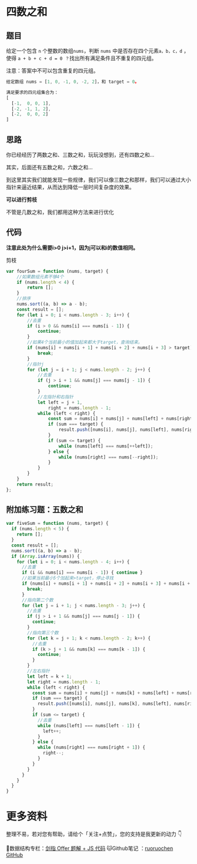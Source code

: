 # 四数之和

## 题目

给定一个包含 `n` 个整数的数组`nums`，判断 `nums` 中是否存在四个元素`a，b，c，d` ，使得 `a + b + c + d = 0 ？`找出所有满足条件且不重复的四元组。

注意：答案中不可以包含重复的四元组。

```js
给定数组 nums = [1, 0, -1, 0, -2, 2]，和 target = 0。

满足要求的四元组集合为：
[
  [-1,  0, 0, 1],
  [-2, -1, 1, 2],
  [-2,  0, 0, 2]
]
```

## 思路

你已经经历了两数之和、三数之和，玩玩没想到，还有四数之和...

其实，后面还有五数之和，六数之和...

到这里其实我们就能发现一些规律，我们可以像三数之和那样，我们可以通过大小指针来逼近结果，从而达到降低一层时间复杂度的效果。

**可以进行剪枝**

不管是几数之和，我们都用这种方法来进行优化

## 代码

**注意此处为什么需要i>0  j>i+1，因为j可以和i的数值相同。**

剪枝

```js
var fourSum = function (nums, target) {
    //如果数组元素不够4个
    if (nums.length < 4) {
        return [];
    }
    //排序
    nums.sort((a, b) => a - b);
    const result = [];
    for (let i = 0; i < nums.length - 3; i++) {
        //去重
        if (i > 0 && nums[i] === nums[i - 1]) {
            continue;
        }
        //如果4个当前最小的值加起来都大于target，查询结束。
        if (nums[i] + nums[i + 1] + nums[i + 2] + nums[i + 3] > target) {
            break;
        }
        //指针j
        for (let j = i + 1; j < nums.length - 2; j++) {
            //去重
            if (j > i + 1 && nums[j] === nums[j - 1]) {
                continue;
            }
            //左指针和右指针
            let left = j + 1,
                right = nums.length - 1;
            while (left < right) {
                const sum = nums[i] + nums[j] + nums[left] + nums[right];
                if (sum === target) {
                    result.push([nums[i], nums[j], nums[left], nums[right]]);
                }
                if (sum <= target) {
                    while (nums[left] === nums[++left]);
                } else {
                    while (nums[right] === nums[--right]);
                }
            }
        }
    }
    return result;
};
```

## 附加练习题：五数之和

```js
var fiveSum = function (nums, target) {
  if (nums.length < 5) {
    return [];
  }
  const result = [];
  nums.sort((a, b) => a - b);
  if (Array.isArray(nums)) {
    for (let i = 0; i < nums.length - 4; i++) {
      //去重
      if (i && nums[i] === nums[i - 1]) { continue }
      //如果当前最小5个加起来>target，停止寻找
      if (nums[i] + nums[i + 1] + nums[i + 2] + nums[i + 3] + nums[i + 4] > target) {
        break;
      }
      //指向第二个数
      for (let j = i + 1; j < nums.length - 3; j++) {
        //去重
        if (j > i + 1 && nums[j] === nums[j - 1]) {
          continue;
        }
        //指向第三个数
        for (let k = j + 1; k < nums.length - 2; k++) {
          //去重
          if (k > j + 1 && nums[k] === nums[k - 1]) {
            continue;
          }
        }
        //左右指针
        let left = k + 1;
        let right = nums.length - 1;
        while (left < right) {
          const sum = nums[i] + nums[j] + nums[k] + nums[left] + nums[right];
          if (sum === target) {
            result.push([nums[i], nums[j], nums[k], nums[left], nums[right]]);
          }
          if (sum <= target) {
            //去重
            while (nums[left] === nums[left - 1]) {
              left++;
            }
          } else {
            while (nums[right] === nums[right + 1]) {
              right--;
            }
          }
        }
      }
    }
  }
}
```

# 更多资料

整理不易，若对您有帮助，请给个「关注+点赞」，您的支持是我更新的动力 👇

📖数据结构专栏：[剑指 Offer 题解 + JS 代码](https://blog.csdn.net/weixin_43786756/category_10716516.html) 
🐱Github笔记 ：[ruoruochen GitHub](https://github.com/ruoruochen/front-end-note)

